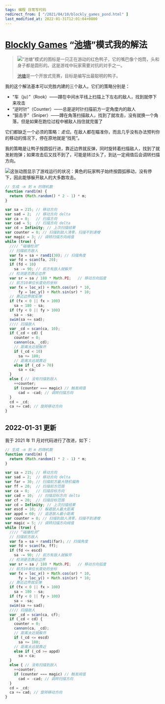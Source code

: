 ```yaml
---
tags: 编程 日常写代码
redirect_from: [ "/2021/04/10/blockly_games_pond.html" ]
last_modified_at: 2022-01-31T12:01:04+0800
---
```


# [Blockly Games](https://blockly.games) “[池塘](https://blockly.games/pond-duck)”模式我的解法

> ![“池塘”模式的图标是一只正在游动的红色鸭子，它的嘴巴像个炮筒，头和身子都是圆形的。这是游戏中玩家需要对抗的对手之一。](https://blockly.games/index/pond-duck.png)
>
> [池塘](https://blockly.games/pond-duck)是一个开放式竞赛，目标是编写出最聪明的鸭子。

我的这个解法基本可以完胜内建的三个敌人。它们的策略分别是：


+ “车（ju）”（Rook）――蹲在中间水平线上扫描上下左右的敌人，找到就停下来攻击
+ “逆时针”（Counter）――总是逆时针扫描前方一定角度内的敌人
+ “狙击手”（Sniper）――蹲在角落扫描敌人，找到了就攻击，没有就换一个角落，但是如果在跑位过程中被敌人挡住就完蛋了

它们都缺乏一个必须的策略：*走位*。在敌人都在瞄准你，而且几乎没有办法预判你的移动的情况下，停在原地就是“找死”。

我的策略是让鸭子按圆弧行进，靠近边界就反弹，同时旋转着扫描敌人，找到了就发射炮弹；如果攻击后又找不到了，可能是转过头了，到达一定阀值后会调转扫描方向。

![这张动图显示了游戏运行的状况：黄色的玩家鸭子始终按圆弧移动，没有停下，因此能够躲开敌人的大多数攻击。](https://ftp.bmp.ovh/imgs/2021/04/7144544e59b62647.gif)

```javascript
// 生成 -m 到 m 的随机数
function rand1(m) {
  return (Math.random() * 2 - 1) * m;
}

var sa = 215; // 移动方向
var sad = 2;  // 移动方向 delta
var ca = 0;   // 扫描方向
var cad = 5;  // 扫描方向 delta
var cd = Infinity; // 上次扫描结果
var counter = 0; // 扫描到敌人清零，扫描不到递增
var magic = 3; // 调转扫描方向阀值
while (true) {
  //// “碰撞检测”
  // 扫描前方敌人
  var fa = sa + rand1(30); // 扫描角度
  var fd = scan(fa, 20);
  if (fd < 10)
    sa -= 90; // 前方有敌人就躲开
  // 检测是否靠近边界
  var sr = sa / 180 * Math.PI;   // 移动方向弧度
  // 前方10单位长度处的坐标
  var fx = loc_x() + Math.cos(sr) * 10,
      fy = loc_y() + Math.sin(sr) * 10;
  // 靠近边界就反弹
  if (fx < 0 || fx > 100)
    sa = 180 - sa;
  if (fy < 0 || fy > 100)
    sa = -sa;
  swim(sa += sad);
  //// 扫描敌人
  var _cd = scan(ca, 10);
  if (_cd < cd) {
    counter = 0;
    cannon(ca, _cd);
    // 距离太近就躲开
    if (_cd < 10)
      sa += 180;
    // 距离太远就靠近
    else if (_cd > 70)
      sa = ca;
  }
  else { // 没有扫描到敌人
    ++counter;
    if (counter === magic) // 触发阀值
      cad = -cad; // 调转扫描方向
  }
  cd = _cd;
  ca += cad; // 旋转移动方向
}
```

## 2022-01-31 更新

我于 2021 年 11 月对代码进行了改进，如下：

```javascript
// 生成 -m 到 m 的随机数
function rand1(m) {
  return (Math.random() * 2 - 1) * m;
}
 
var sa = 215; // 移动方向
var sad = 2;  // 移动方向 delta
var far = 30; // 扫描前方最大随机偏角
var ff = 20;  // 扫描前方范围
var ca = 0;   // 扫描目标方向
var cad = 10;  // 扫描目标方向 delta
var cf = 20;  // 扫描目标范围
var cd = Infinity; // 上次扫描结果
var escd = 10; // 躲避敌人最大距离
var appd = 60; // 追逐敌人最小距离
var counter = 0; // 扫描到敌人清零，扫描不到递增
var magic = 5; // 调转扫描方向阀值
while (true) {
  //// “碰撞检测”
  // 扫描前方敌人
  var fa = sa + rand1(far); // 扫描角度
  var fd = scan(fa, ff);
  if (fd <= escd)
    sa -= 90; // 前方有敌人就躲开
  // 检测是否靠近边界
  var sr = sa / 180 * Math.PI;   // 移动方向弧度
  // 前方10单位长度处的坐标
  var fx = loc_x() + Math.cos(sr) * 10,
      fy = loc_y() + Math.sin(sr) * 10;
  // 靠近边界就反弹
  if (fx < 0 || fx > 100)
    sa = 180 - sa;
  if (fy < 0 || fy > 100)
    sa = -sa;
  swim(sa += sad);
  //// 扫描敌人
  var _cd = scan(ca, cf);
  if (_cd < cd) {
    counter = 0;
    cannon(ca, _cd);
    // 距离太近就躲开
    if (_cd <= escd)
      sa += 180;
    // 距离太远就靠近
    else if (_cd >= appd)
      sa = ca;
  }
  else { // 没有扫描到敌人
    ++counter;
    if (counter === magic) // 触发阀值
      cad = -cad; // 调转扫描方向
  }
  cd = _cd;
  ca += cad; // 旋转移动方向
}
```
